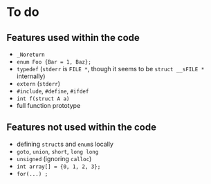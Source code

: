 # To do

## Features used within the code

- `_Noreturn`
- `enum Foo {Bar = 1, Baz};`
- `typedef` (`stderr` is `FILE *`, though it seems to be `struct __sFILE *` internally)
- `extern` (`stderr`)
- `#include`, `#define`, `#ifdef`
- `int f(struct A a)`
- full function prototype

## Features not used within the code

- defining `struct`s and `enum`s locally
- `goto`, `union`, `short`, `long long`
- `unsigned` (ignoring `calloc`)
- `int array[] = {0, 1, 2, 3};`
- `for(...) ;`
